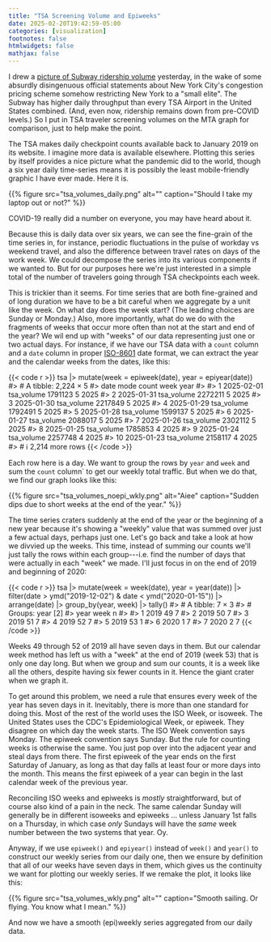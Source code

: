 ```yaml
---
title: "TSA Screening Volume and Epiweeks"
date: 2025-02-20T19:42:59-05:00
categories: [visualization]
footnotes: false
htmlwidgets: false
mathjax: false
---
```


I drew a [picture of Subway ridership volume](https://kieranhealy.org/blog/archives/2025/02/19/mta-ridership/) yesterday, in the wake of some absurdly disingenuous official statements about New York City's congestion pricing scheme somehow restricting New York to a "small elite". The Subway has higher daily throughput than every TSA Airport in the United States combined. (And, even now, ridership remains down from pre-COVID levels.) So I put in TSA traveler screening volumes on the MTA graph for comparison, just to help make the point. 

The TSA makes daily checkpoint counts available back to January 2019 on its website. I imagine more data is available elsewhere. Plotting this series by itself provides a nice picture what the pandemic did to the world, though a six year daily time-series means it is possibly the least mobile-friendly graphic I have ever made. Here it is. 

{{% figure src="tsa_volumes_daily.png" alt="" caption="Should I take my laptop out or not?" %}}

COVID-19 really did a number on everyone, you may have heard about it. 

Because this is daily data over six years, we can see the fine-grain of the time series in, for instance, periodic fluctuations in the pulse of workday vs weekend travel, and also the difference between travel rates on days of the work week. We could decompose the series into its various components if we wanted to. But for our purposes here we're just interested in a simple total of the number of travelers going through TSA checkpoints each week. 

This is trickier than it seems. For time series that are both fine-grained and of long duration we have to be a bit careful when we aggregate by a unit like the week. On what day does the week start? (The leading choices are Sunday or Monday.) Also, more importantly, what do we do with the fragments of weeks that occur more often than not at the start and end of the year? We wil end up with "weeks" of our data representing just one or two actual days. For instance, if we have our TSA data with a `count` column and a `date` column in proper [ISO-8601](https://www.iso.org/iso-8601-date-and-time-format.html) date format, we can extract the year and the calendar weeks from the dates, like this:

{{< code r >}}
tsa |>
  mutate(week = epiweek(date),
         year = epiyear(date))
#> # A tibble: 2,224 × 5
#>    date       mode         count  week  year
#>    <date>     <chr>        <dbl> <dbl> <dbl>
#>  1 2025-02-01 tsa_volume 1791123     5  2025
#>  2 2025-01-31 tsa_volume 2272211     5  2025
#>  3 2025-01-30 tsa_volume 2217849     5  2025
#>  4 2025-01-29 tsa_volume 1792491     5  2025
#>  5 2025-01-28 tsa_volume 1599137     5  2025
#>  6 2025-01-27 tsa_volume 2088017     5  2025
#>  7 2025-01-26 tsa_volume 2302112     5  2025
#>  8 2025-01-25 tsa_volume 1785853     4  2025
#>  9 2025-01-24 tsa_volume 2257748     4  2025
#> 10 2025-01-23 tsa_volume 2158117     4  2025
#> # ℹ 2,214 more rows
{{< /code >}}

Each row here is a day. We want to group the rows by `year` and `week` and sum the `count` column` to get our weekly total traffic. But when we do that, we find our graph looks like this:

{{% figure src="tsa_volumes_noepi_wkly.png" alt="Aiee" caption="Sudden dips due to short weeks at the end of the year." %}}

The time series craters suddenly at the end of the year or the beginning of a new year because it's showing a "weekly" value that was summed over just a few actual days, perhaps just one. Let's go back and take a look at how we divvied up the weeks. This time, instead of summing our counts we'll just tally the rows within each group---i.e. find the number of days that were actually in each "week" we made. I'll just focus in on the end of 2019 and beginning of 2020:

{{< code r >}}
tsa |>
  mutate(week = week(date),
         year = year(date)) |> 
  filter(date > ymd("2019-12-02") & date < ymd("2020-01-15")) |> 
  arrange(date) |> 
  group_by(year, week) |>
  tally()
#> # A tibble: 7 × 3
#> # Groups:   year [2]
#>    year  week     n
#>   <dbl> <dbl> <int>
#> 1  2019    49     7
#> 2  2019    50     7
#> 3  2019    51     7
#> 4  2019    52     7
#> 5  2019    53     1
#> 6  2020     1     7
#> 7  2020     2     7
{{< /code >}}

Weeks 49 through 52 of 2019 all have seven days in them. But our calendar week method has left us with a "week" at the end of 2019 (week 53) that is only one day long. But when we group and sum our counts, it is a week like all the others, despite having six fewer counts in it. Hence the giant crater when we graph it. 

To get around this problem, we need a rule that ensures every week of the year has seven days in it. Inevitably, there is more than one standard for doing this. Most of the rest of the world uses the ISO Week, or isoweek. The United States uses the CDC's Epidemiological Week, or epiweek. They disagree on which day the week starts. The ISO Week convention says Monday. The epiweek convention says Sunday. But the rule for counting weeks is otherwise the same. You just pop over into the adjacent year and steal days from there. The first epiweek of the year ends on the first Saturday of January, as long as that day falls at least four or more days into the month. This means the first epiweek of a year can begin in the last calendar week of the previous year. 

Reconciling ISO weeks and epiweeks is _mostly_ straightforward, but of course also kind of a pain in the neck. The same calendar Sunday will generally be in different isoweeks and epiweeks ... unless January 1st falls on a Thursday, in which case *only* Sundays will have the _same_ week number between the two systems that year. Oy. 

Anyway, if we use `epiweek()` and `epiyear()` instead of `week()` and `year()` to construct our weekly series from our daily one, then we ensure by definition that all of our weeks have seven days in them, which gives us the continuity we want for plotting our weekly series. If we remake the plot, it looks like this:

{{% figure src="tsa_volumes_wkly.png" alt="" caption="Smooth sailing. Or flying. You know what I mean." %}}

And now we have a smooth (epi)weekly series aggregated from our daily data.
